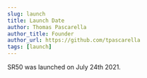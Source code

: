 ```yaml
---
slug: launch
title: Launch Date
author: Thomas Pascarella
author_title: Founder
author_url: https://github.com/tpascarella
tags: [launch]
---
```


SR50 was launched on July 24th 2021.
